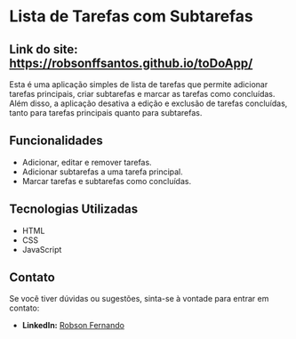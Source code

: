 # Lista de Tarefas com Subtarefas

## Link do site: https://robsonffsantos.github.io/toDoApp/

Esta é uma aplicação simples de lista de tarefas que permite adicionar tarefas principais, criar subtarefas e marcar as tarefas como concluídas. Além disso, a aplicação desativa a edição e exclusão de tarefas concluídas, tanto para tarefas principais quanto para subtarefas.

## Funcionalidades

- Adicionar, editar e remover tarefas.
- Adicionar subtarefas a uma tarefa principal.
- Marcar tarefas e subtarefas como concluídas.

## Tecnologias Utilizadas

- HTML
- CSS
- JavaScript

## Contato

Se você tiver dúvidas ou sugestões, sinta-se à vontade para entrar em contato:
- **LinkedIn:** [Robson Fernando](https://www.linkedin.com/in/robsonffdossantos/?locale=pt_BR)
